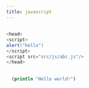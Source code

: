 ```yaml
---
title: javascript
---
```


##
## 
```java
<head>
<script>
alert("hello")
</script>
<script src="src/js/abc.js"/>
</head>
```
## 
##
```clojure
  (println "Hello world!")
```
